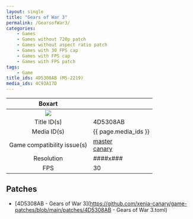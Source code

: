 ```yaml
---
layout: single
title: "Gears of War 3"
permalink: /GearsofWar3/
categories:
    - Games
    - Games without 720p patch
    - Games without aspect ratio patch
    - Games with 30 FPS cap
    - Games with FPS cap
    - Games with FPS patch
tags:
    - Game
title_ids: 4D5308AB (MS-2219)
media_ids: 4C93A17D
---
```


| Boxart                      |                                                                            |
| :----:                      | :-                                                                         |
| ![](https://download-ssl.xbox.com/content/images/66acd000-77fe-1000-9115-d8024d5308ab/1033/boxartlg.jpg) |
| Title ID(s)                 | 4D5308AB                                                                   |
| Media ID(s)                 | {{ page.media_ids }}                                                        |
| Game compatibility issue(s) | [master](https://github.com/xenia-project/game-compatibility/issues/)<br>[canary](https://github.com/xenia-canary/game-compatibility/issues/) |
| Resolution                  | ####x###                                                                   |
| FPS                         | 30                                                                         |

## Patches
* [4D5308AB - Gears of War 3](https://github.com/xenia-canary/game-patches/blob/main/patches/4D5308AB - Gears of War 3.toml)

<!--This page was generated by a script. You can remove this comment once the page is verified to be free of mistakes.-->
